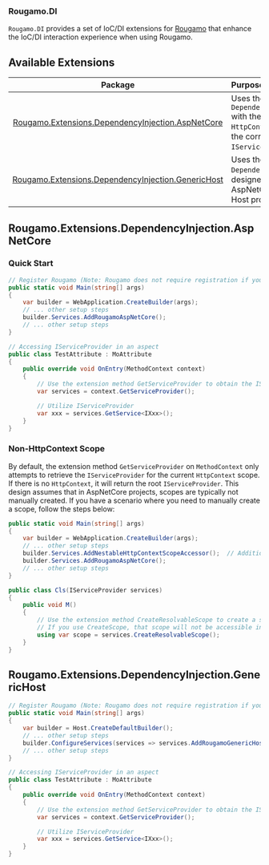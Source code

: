 ### Rougamo.DI

`Rougamo.DI` provides a set of IoC/DI extensions for [Rougamo](https://github.com/inversionhourglass/Rougamo) that enhance the IoC/DI interaction experience when using Rougamo.

## Available Extensions

| Package                                                                                                | Purpose                                                                                                                 |
|:------------------------------------------------------------------------------------------------------:|:------------------------------------------------------------------------------------------------------------------------|
| [Rougamo.Extensions.DependencyInjection.AspNetCore](#rougamoextensionsdependencyinjectionaspnetcore)   | Uses the official `DependencyInjection` with the current `HttpContext` to return the correct scoped `IServiceProvider`. |
| [Rougamo.Extensions.DependencyInjection.GenericHost](#rougamoextensionsdependencyinjectiongenerichost) | Uses the official `DependencyInjection`, designed for non-AspNetCore Generic Host projects.                             |

## Rougamo.Extensions.DependencyInjection.AspNetCore

### Quick Start

```csharp
// Register Rougamo (Note: Rougamo does not require registration if you do not need IoC/DI features)
public static void Main(string[] args)
{
    var builder = WebApplication.CreateBuilder(args);
    // ... other setup steps
    builder.Services.AddRougamoAspNetCore();
    // ... other setup steps
}

// Accessing IServiceProvider in an aspect
public class TestAttribute : MoAttribute
{
    public override void OnEntry(MethodContext context)
    {
        // Use the extension method GetServiceProvider to obtain the IServiceProvider instance
        var services = context.GetServiceProvider();

        // Utilize IServiceProvider
        var xxx = services.GetService<IXxx>();
    }
}
```

### Non-HttpContext Scope

By default, the extension method `GetServiceProvider` on `MethodContext` only attempts to retrieve the `IServiceProvider` for the current `HttpContext` scope. If there is no `HttpContext`, it will return the root `IServiceProvider`. This design assumes that in AspNetCore projects, scopes are typically not manually created. If you have a scenario where you need to manually create a scope, follow the steps below:

```csharp
public static void Main(string[] args)
{
    var builder = WebApplication.CreateBuilder(args);
    // ... other setup steps
    builder.Services.AddNestableHttpContextScopeAccessor();  // Additional registration step
    builder.Services.AddRougamoAspNetCore();
    // ... other setup steps
}

public class Cls(IServiceProvider services)
{
    public void M()
    {
        // Use the extension method CreateResolvableScope to create a scope.
        // If you use CreateScope, that scope will not be accessible in aspect types.
        using var scope = services.CreateResolvableScope();
    }
}
```

## Rougamo.Extensions.DependencyInjection.GenericHost

```csharp
// Register Rougamo (Note: Rougamo does not require registration if you do not need IoC/DI features)
public static void Main(string[] args)
{
    var builder = Host.CreateDefaultBuilder();
    // ... other setup steps
    builder.ConfigureServices(services => services.AddRougamoGenericHost());
    // ... other setup steps
}

// Accessing IServiceProvider in an aspect
public class TestAttribute : MoAttribute
{
    public override void OnEntry(MethodContext context)
    {
        // Use the extension method GetServiceProvider to obtain the IServiceProvider instance
        var services = context.GetServiceProvider();

        // Utilize IServiceProvider
        var xxx = services.GetService<IXxx>();
    }
}
```